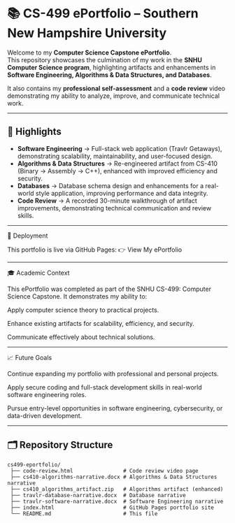 # 📚 CS-499 ePortfolio – Southern New Hampshire University

Welcome to my **Computer Science Capstone ePortfolio**.  
This repository showcases the culmination of my work in the **SNHU Computer Science program**, highlighting artifacts and enhancements in **Software Engineering, Algorithms & Data Structures, and Databases**.  

It also contains my **professional self-assessment** and a **code review** video demonstrating my ability to analyze, improve, and communicate technical work.  

---

## 📌 Highlights
- **Software Engineering** → Full-stack web application (Travlr Getaways), demonstrating scalability, maintainability, and user-focused design.  
- **Algorithms & Data Structures** → Re-engineered artifact from CS-410 (Binary → Assembly → C++), enhanced with improved efficiency and security.  
- **Databases** → Database schema design and enhancements for a real-world style application, improving performance and data integrity.  
- **Code Review** → A recorded 30-minute walkthrough of artifact improvements, demonstrating technical communication and review skills.  

---

🚀 Deployment

This portfolio is live via GitHub Pages:
👉 View My ePortfolio

---

🎓 Academic Context

This ePortfolio was completed as part of the SNHU CS-499: Computer Science Capstone.
It demonstrates my ability to:

Apply computer science theory to practical projects.

Enhance existing artifacts for scalability, efficiency, and security.

Communicate effectively about technical solutions.

---

📈 Future Goals

Continue expanding my portfolio with professional and personal projects.

Apply secure coding and full-stack development skills in real-world software engineering roles.

Pursue entry-level opportunities in software engineering, cybersecurity, or data-driven development.

---

## 🗂️ Repository Structure
```text
cs499-eportfolio/
 ├── code-review.html                # Code review video page
 ├── cs410-algorithms-narrative.docx # Algorithms & Data Structures narrative
 ├── cs410_algorithms_artifact.zip   # Algorithms artifact (enhanced)
 ├── travlr-database-narrative.docx  # Database narrative
 ├── travlr-software-narrative.docx  # Software Engineering narrative
 ├── index.html                      # GitHub Pages portfolio site
 └── README.md                       # This file
